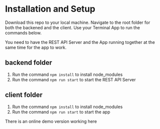 # Installation and Setup

Download this repo to your local machine. Navigate to the root folder for both the backened and the client. Use your Terminal App to run the commands below.

You need to have the REST API Server and the App running together at the same time for the app to work.

## backend folder

1. Run the command `npm install` to install node_modules
2. Run the command `npm run start` to start the REST API Server

## client folder

1. Run the command `npm install` to install node_modules
2. Run the command `npm run start` to start the app

There is an online demo version working here 